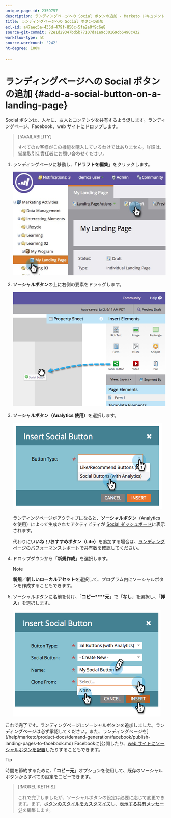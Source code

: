 ```yaml
---
unique-page-id: 2359757
description: ランディングページへの Social ボタンの追加 - Marketo ドキュメント - 製品ドキュメント
title: ランディングページへの Social ボタンの追加
exl-id: a47aec5a-435d-479f-856c-5fa2e0f9c6e8
source-git-commit: 72e1d29347bd5b77107da1e9c30169cb6490c432
workflow-type: ht
source-wordcount: '242'
ht-degree: 100%

---
```


# ランディングページへの Social ボタンの追加 {#add-a-social-button-on-a-landing-page}

Social ボタンは、人々に、友人とコンテンツを共有するよう促します。ランディングページ、Facebook、web サイトにドロップします。

>[!AVAILABILITY]
>
>すべてのお客様がこの機能を購入しているわけではありません。詳細は、営業取引先責任者にお問い合わせください。

1. ランディングページに移動し、「**ドラフトを編集**」をクリックします。

   ![](assets/landingpageeditdraft.jpg)

1. **ソーシャルボタン**&#x200B;の上に右側の要素をドラッグします。

   ![](assets/image2014-9-17-10-3a35-3a6.png)

1. **ソーシャルボタン（Analytics 使用）**&#x200B;を選択します。

   ![](assets/image2014-9-17-10-3a35-3a13.png)

   ランディングページがアクティブになると、**ソーシャルボタン**（Analytics を使用）によって生成されたアクティビティが [Social ダッシュボード](/help/marketo/product-docs/demand-generation/social/social-functions/view-social-performance.md)に表示されます。

   代わりに&#x200B;**いいね！/おすすめボタン（Lite）**&#x200B;を追加する場合は、[ランディングページのパフォーマンスレポート](/help/marketo/product-docs/demand-generation/landing-pages/understanding-landing-pages/landing-page-performance-report.md)で共有数を確認してください。

1. ドロップダウンから「**新規作成**」を選択します。

   >[!NOTE]
   >
   >**新規**／**新しいローカルアセット**&#x200B;を選択して、プログラム内にソーシャルボタンを作成することもできます。

1. ソーシャルボタンに名前を付け、「**コピー****元**」で「**なし**」を選択し、「**挿入**」を選択します。

   ![](assets/image2014-9-17-10-3a35-3a26.png)

これで完了です。ランディングページにソーシャルボタンを追加しました。ランディングページは必ず承認してください。また、ランディングページを](/help/marketo/product-docs/demand-generation/facebook/publish-landing-pages-to-facebook.md) Facebookに[公開したり、[web サイトにソーシャルボタンを配置](/help/marketo/product-docs/demand-generation/social/social-functions/deploy-social-on-your-website.md)したりすることもできます。

>[!TIP]
>
>時間を節約するために、「**コピー元**」オプションを使用して、既存のソーシャルボタンからすべての設定をコピーできます。

>[!MORELIKETHIS]
>
>これで完了しましたが、ソーシャルボタンの設定は必要に応じて変更できます。まず、[ボタンのスタイルをカスタマイズ](/help/marketo/product-docs/demand-generation/social/configuring-social-actions/customize-social-app-button.md)し、[表示する共有メッセージ](/help/marketo/product-docs/demand-generation/social/configuring-social-actions/configure-social-sign-up-share-flow.md)を編集します。
